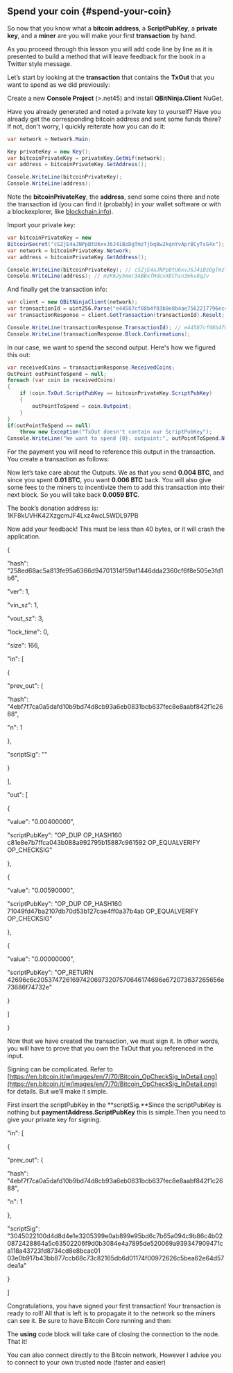 ## Spend your coin {#spend-your-coin}

So now that you know what a **bitcoin address**, a **ScriptPubKey**, a **private key**, and a **miner** are you will make your first **transaction** by hand.  

As you proceed through this lesson you will add code line by line as it is presented to build a method that will leave feedback for the book in a Twitter style message.  

Let’s start by looking at the **transaction** that contains the **TxOut** that you want to spend as we did previously:  

Create a new **Console Project** (>.net45) and install **QBitNinja.Client** NuGet.  

Have you already generated and noted a private key to yourself? Have you already get the corresponding bitcoin address and sent some funds there? If not, don't worry, I quickly reiterate how you can do it:  

```cs
var network = Network.Main;

Key privateKey = new Key();
var bitcoinPrivateKey = privateKey.GetWif(network);
var address = bitcoinPrivateKey.GetAddress();

Console.WriteLine(bitcoinPrivateKey);
Console.WriteLine(address);
```  

Note the **bitcoinPrivateKey**, the **address**, send some coins there and note the transaction id (you can find it (probably) in your wallet software or with a blockexplorer, like [blockchain.info](http://blockchain.info/)).  

Import your private key:  

```cs
var bitcoinPrivateKey = new 
BitcoinSecret("cSZjE4aJNPpBtU6xvJ6J4iBzDgTmzTjbq8w2kqnYvAprBCyTsG4x");
var network = bitcoinPrivateKey.Network;
var address = bitcoinPrivateKey.GetAddress();

Console.WriteLine(bitcoinPrivateKey); // cSZjE4aJNPpBtU6xvJ6J4iBzDgTmzTjbq8w2kqnYvAprBCyTsG4x
Console.WriteLine(address); // mzK6Jy5mer3ABBxfHdcxXEChsn3mkv8qJv
```  

And finally get the transaction info:  
```cs
var client = new QBitNinjaClient(network);
var transactionId = uint256.Parse("e44587cf08b4f03b0e8b4ae7562217796ec47b8c91666681d71329b764add2e3");
var transactionResponse = client.GetTransaction(transactionId).Result;

Console.WriteLine(transactionResponse.TransactionId); // e44587cf08b4f03b0e8b4ae7562217796ec47b8c91666681d71329b764add2e3
Console.WriteLine(transactionResponse.Block.Confirmations);
```  

In our case, we want to spend the second output. Here's how we figured this out:  
```cs
var receivedCoins = transactionResponse.ReceivedCoins;
OutPoint outPointToSpend = null;
foreach (var coin in receivedCoins)
{
    if (coin.TxOut.ScriptPubKey == bitcoinPrivateKey.ScriptPubKey)
    {
        outPointToSpend = coin.Outpoint;
    }
}
if(outPointToSpend == null)
    throw new Exception("TxOut doesn't contain our ScriptPubKey");
Console.WriteLine("We want to spend {0}. outpoint:", outPointToSpend.N + 1);
```  

For the payment you will need to reference this output in the transaction. You create a transaction as follows:

Now let’s take care about the Outputs. We as that you send **0.004 BTC**, and since you spent **0.01 BTC**, you want **0.006 BTC** back. You will also give some fees to the miners to incentivize them to add this transaction into their next block. So you will take back **0.0059 BTC**.

The book’s donation address is: 1KF8kUVHK42XzgcmJF4Lxz4wcL5WDL97PB

Now add your feedback! This must be less than 40 bytes, or it will crash the application.

{

"hash": "258ed68ac5a813fe95a6366d94701314f59af1446dda2360cf6f8e505e3fd1b6",

"ver": 1,

"vin_sz": 1,

"vout_sz": 3,

"lock_time": 0,

"size": 166,

"in": [

{

"prev_out": {

"hash": "4ebf7f7ca0a5dafd10b9bd74d8cb93a6eb0831bcb637fec8e8aabf842f1c2688",

"n": 1

},

"scriptSig": ""

}

],

"out": [

{

"value": "0.00400000",

"scriptPubKey": "OP_DUP OP_HASH160 c81e8e7b7ffca043b088a992795b15887c961592 OP_EQUALVERIFY OP_CHECKSIG"

},

{

"value": "0.00590000",

"scriptPubKey": "OP_DUP OP_HASH160 71049fd47ba2107db70d53b127cae4ff0a37b4ab OP_EQUALVERIFY OP_CHECKSIG"

},

{

"value": "0.00000000",

"scriptPubKey": "OP_RETURN 42696c6c20537472616974206973207570646174696e672073637265656e73686f74732e"

}

]

}

Now that we have created the transaction, we must sign it. In other words, you will have to prove that you own the TxOut that you referenced in the input.

Signing can be complicated. Refer to [https://en.bitcoin.it/w/images/en/7/70/Bitcoin_OpCheckSig_InDetail.png](https://en.bitcoin.it/w/images/en/7/70/Bitcoin_OpCheckSig_InDetail.png) for details. But we’ll make it simple.

First insert the scriptPubKey in the **scriptSig.**Since the scriptPubKey is nothing but **paymentAddress.ScriptPubKey** this is simple.Then you need to give your private key for signing.

"in": [

{

"prev_out": {

"hash": "4ebf7f7ca0a5dafd10b9bd74d8cb93a6eb0831bcb637fec8e8aabf842f1c2688",

"n": 1

},

"scriptSig": "3045022100d4d8d4e1e3205399e0ab899e95bd6c7b65a094c9b86c4b020872428864a5c63502206f9d0b3084e4a7895de520069a939347909471ca118a43723fd8734cd8e8bcac01 03e0b917b43bb877ccb68c73c82165db6d01174f00972626c5bea62e64d57dea1a"

}

]

Congratulations, you have signed your first transaction! Your transaction is ready to roll! All that is left is to propagate it to the network so the miners can see it. Be sure to have Bitcoin Core running and then:

The **using** code block will take care of closing the connection to the node. That it!

You can also connect directly to the Bitcoin network, However I advise you to connect to your own trusted node (faster and easier)